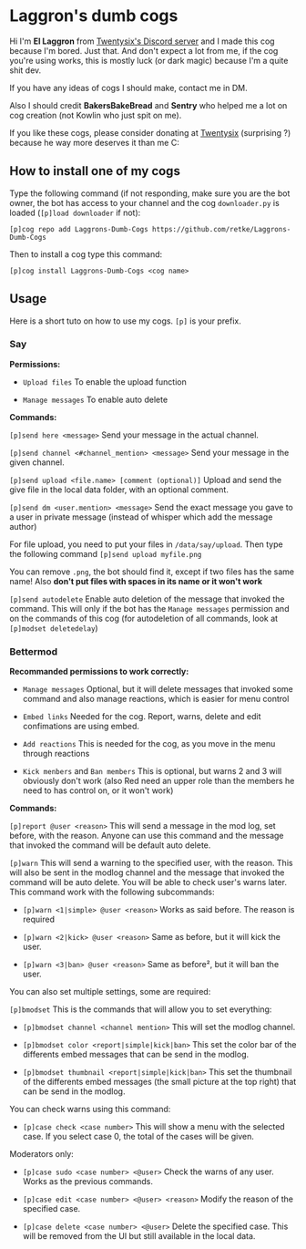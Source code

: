 # Laggron's dumb cogs

Hi I'm **El Laggron** from [Twentysix's Discord server](https://discord.gg/red) and I made this cog because I'm bored. Just that. And don't expect a lot from me, if the cog you're using works, this is mostly luck (or dark magic) because I'm a quite shit dev. 

If you have any ideas of cogs I should make, contact me in DM. 

Also I should credit **BakersBakeBread** and **Sentry** who helped me a lot on cog creation (not Kowlin who just spit on me).

If you like these cogs, please consider donating at [Twentysix](https://www.patreon.com/Twentysix26) (surprising ?) because he way more deserves it than me C:

## How to install one of my cogs

Type the following command (if not responding, make sure you are the bot owner, the bot has access to your channel and the cog `downloader.py` is loaded (`[p]load downloader` if not):

`[p]cog repo add Laggrons-Dumb-Cogs https://github.com/retke/Laggrons-Dumb-Cogs`

Then to install a cog type this command:

`[p]cog install Laggrons-Dumb-Cogs <cog name>`

## Usage

Here is a short tuto on how to use my cogs. `[p]` is your prefix.

### Say

**Permissions:**

- `Upload files` To enable the upload function

- `Manage messages` To enable auto delete

**Commands:**

`[p]send here <message>` Send your message in the actual channel.

`[p]send channel <#channel_mention> <message>` Send your message in the given channel.

`[p]send upload <file.name> [comment (optional)]` Upload and send the give file in the local data folder, with an optional comment.

`[p]send dm <user.mention> <message>` Send the exact message you gave to a user in private message (instead of whisper which add the message author)

For file upload, you need to put your files in `/data/say/upload`. Then type the following command `[p]send upload myfile.png`

You can remove `.png`, the bot should find it, except if two files has the same name! Also **don't put files with spaces in its name or it won't work**

`[p]send autodelete` Enable auto deletion of the message that invoked the command. This will only if the bot has the `Manage messages` permission and on the commands of this cog (for autodeletion of all commands, look at `[p]modset deletedelay`)

### Bettermod

**Recommanded permissions to work correctly:**

- `Manage messages` Optional, but it will delete messages that invoked some command and also manage reactions, which is easier for menu control

- `Embed links` Needed for the cog. Report, warns, delete and edit confimations are using embed.

- `Add reactions` This is needed for the cog, as you move in the menu through reactions

- `Kick menbers` and `Ban members` This is optional, but warns 2 and 3 will obviously don't work (also Red need an upper role than the members he need to has control on, or it won't work)

**Commands:**

`[p]report @user <reason>` This will send a message in the mod log, set before, with the reason. Anyone can use this command and the message that invoked the command will be default auto delete.

`[p]warn` This will send a warning to the specified user, with the reason. This will also be sent in the modlog channel and the message that invoked the command will be auto delete. You will be able to check user's warns later. This command work with the following subcommands:

- `[p]warn <1|simple> @user <reason>` Works as said before. The reason is required

- `[p]warn <2|kick> @user <reason>` Same as before, but it will kick the user.

- `[p]warn <3|ban> @user <reason>` Same as before², but it will ban the user.

You can also set multiple settings, some are required:

`[p]bmodset` This is the commands that will allow you to set everything:

- `[p]bmodset channel <channel mention>` This will set the modlog channel.

- `[p]bmodset color <report|simple|kick|ban>` This set the color bar of the differents embed messages that can be send in the modlog.

-  `[p]bmodset thumbnail <report|simple|kick|ban>` This set the thumbnail of the differents embed messages (the small picture at the top right) that can be send in the modlog.

You can check warns using this command:

- `[p]case check <case number>` This will show a menu with the selected case. If you select case 0, the total of the cases will be given.

Moderators only:

- `[p]case sudo <case number> <@user>` Check the warns of any user. Works as the previous commands.

- `[p]case edit <case number> <@user> <reason>` Modify the reason of the specified case.

- `[p]case delete <case number> <@user>` Delete the specified case. This will be removed from the UI but still available in the local data.
